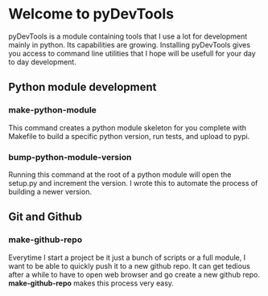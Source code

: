 # Welcome to pyDevTools

pyDevTools is a module containing tools that I use a lot for development mainly 
in python. Its capabilities are growing. Installing pyDevTools gives you access
to command line utilities that I hope will be usefull for your day to day 
development. 

## Python module development

### make-python-module 

This command creates a python module skeleton for you complete with Makefile 
to build a specific python version, run tests, and upload to pypi. 

### bump-python-module-version 

Running this command at the root of a python module will open the setup.py 
and increment the version. I wrote this to automate the process of building 
a newer version.


## Git and Github

### make-github-repo

Everytime I start a project be it just a bunch of scripts or a full module, I want
to be able to quickly push it to a new github repo. It can get tedious after a 
while to have to open web browser and go create a new github repo. **make-github-repo**
makes this process very easy. 




